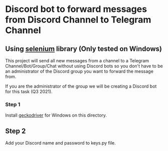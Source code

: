 # Discord bot to forward messages from Discord Channel to Telegram Channel

## Using [selenium](https://selenium-python.readthedocs.io/installation.html) library (Only tested on Windows)

This project will send all new messages from a channel to a Telegram Channel/Bot/Group/Chat without using Discord bots so you don't have to be an administrator of the Discord group you want to forward the message from.

If you are the administrator of the group we will be creating a Discord bot for this task (Q3 2021).

### Step 1

Install [geckodriver](https://github.com/mozilla/geckodriver/releases) for Windows on this directory.

## Step 2

Add your Discord name and password to keys.py file.
